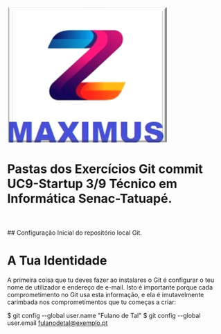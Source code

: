 ![maximus](https://github.com/Maxswell-MSD/Pasta-atividades/blob/main/Imagem/Maximus.jpg)
<br>
# Pastas dos Exercícios Git commit __UC9-Startup 3/9__ Técnico em Informática Senac-Tatuapé.
<br>
<br>
## Configuração Inicial do repositório local Git.

# A Tua Identidade
A primeira coisa que tu deves fazer ao instalares o Git é configurar o teu nome de utilizador e endereço de e-mail. Isto é importante porque cada comprometimento no Git usa esta informação, e ela é imutavelmente carimbada nos comprometimentos que tu começas a criar:

$ git config --global user.name "Fulano de Tal"
$ git config --global user.email fulanodetal@exemplo.pt










